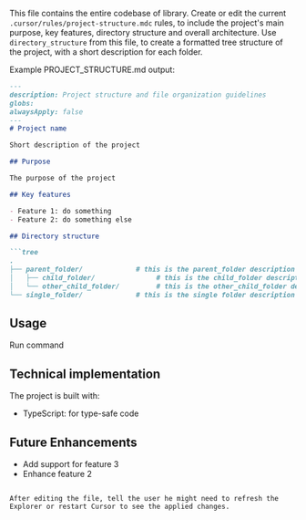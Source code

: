 This file contains the entire codebase of library. Create or edit the current `.cursor/rules/project-structure.mdc` rules, to include the project's main purpose, key features, directory structure and overall architecture. Use `directory_structure` from this file, to create a formatted tree structure of the project, with a short description for each folder.

Example PROJECT_STRUCTURE.md output:

```markdown
---
description: Project structure and file organization guidelines
globs: 
alwaysApply: false
---
# Project name

Short description of the project

## Purpose

The purpose of the project

## Key features

- Feature 1: do something
- Feature 2: do something else

## Directory structure

```tree
.
├── parent_folder/             # this is the parent_folder description
│   ├── child_folder/               # this is the child_folder description
│   └── other_child_folder/         # this is the other_child_folder description
└── single_folder/             # this is the single folder description
```

## Usage

Run command 

## Technical implementation

The project is built with:
- TypeScript: for type-safe code

## Future Enhancements

- Add support for feature 3
- Enhance feature 2

```

After editing the file, tell the user he might need to refresh the Explorer or restart Cursor to see the applied changes.